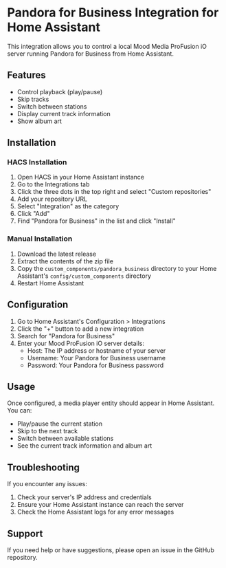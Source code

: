 # Pandora for Business Integration for Home Assistant

This integration allows you to control a local Mood Media ProFusion iO server running Pandora for Business from Home Assistant.

## Features

- Control playback (play/pause)
- Skip tracks
- Switch between stations
- Display current track information
- Show album art

## Installation

### HACS Installation

1. Open HACS in your Home Assistant instance
2. Go to the Integrations tab
3. Click the three dots in the top right and select "Custom repositories"
4. Add your repository URL
5. Select "Integration" as the category
6. Click "Add"
7. Find "Pandora for Business" in the list and click "Install"

### Manual Installation

1. Download the latest release
2. Extract the contents of the zip file
3. Copy the `custom_components/pandora_business` directory to your Home Assistant's `config/custom_components` directory
4. Restart Home Assistant

## Configuration

1. Go to Home Assistant's Configuration > Integrations
2. Click the "+" button to add a new integration
3. Search for "Pandora for Business"
4. Enter your Mood ProFusion iO server details:
   - Host: The IP address or hostname of your server
   - Username: Your Pandora for Business username
   - Password: Your Pandora for Business password

## Usage

Once configured, a media player entity should appear in Home Assistant. You can:
- Play/pause the current station
- Skip to the next track
- Switch between available stations
- See the current track information and album art

## Troubleshooting

If you encounter any issues:
1. Check your server's IP address and credentials
2. Ensure your Home Assistant instance can reach the server
3. Check the Home Assistant logs for any error messages

## Support

If you need help or have suggestions, please open an issue in the GitHub repository. 